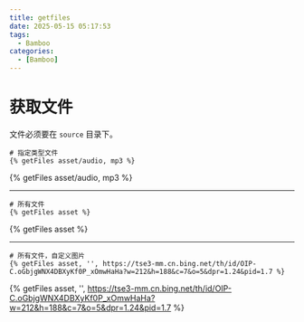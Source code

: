 ```yaml
---
title: getfiles
date: 2025-05-15 05:17:53
tags:
  - Bamboo
categories:
  - [Bamboo]
---
```



# 获取文件

文件必须要在 `source` 目录下。

```
# 指定类型文件
{% getFiles asset/audio, mp3 %}
```

{% getFiles asset/audio, mp3 %}

--------------------

```
# 所有文件
{% getFiles asset %}
```

{% getFiles asset %}

--------------------

```
# 所有文件，自定义图片
{% getFiles asset, '', https://tse3-mm.cn.bing.net/th/id/OIP-C.oGbjgWNX4DBXyKf0P_xOmwHaHa?w=212&h=188&c=7&o=5&dpr=1.24&pid=1.7 %}
```

{% getFiles asset, '', https://tse3-mm.cn.bing.net/th/id/OIP-C.oGbjgWNX4DBXyKf0P_xOmwHaHa?w=212&h=188&c=7&o=5&dpr=1.24&pid=1.7 %}
